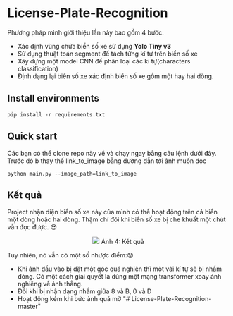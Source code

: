 # License-Plate-Recognition
Phương pháp mình giới thiệu lần này bao gồm 4 bước: <br>

* Xác định vùng chứa biển số xe sử dụng **Yolo Tiny v3** 
* Sử dụng thuật toán segment để tách từng kí tự trên biển số xe
* Xây dựng một model CNN để phân loại các kí tự(characters classification)
* Định dạng lại biển số xe xác định biển số xe gồm một hay hai dòng.

## Install environments
```
pip install -r requirements.txt
```

## Quick start
Các bạn có thể clone repo này về và chạy ngay bằng câu lệnh dưới đây. Trước đó b thay thế link_to_image bằng đường dẫn tới ảnh muốn đọc
```
python main.py --image_path=link_to_image 
```

## Kết quả
   Project nhận diện biển số xe này của mình có thể hoạt động trên cả biển một dòng hoặc hai dòng. Thậm chí đôi khi biển số xe bị che khuất một chút vẫn đọc được. :sunglasses:
   <p align="center" >
   <img src="https://images.viblo.asia/877154c3-929f-431c-a728-4a994acf6869.png" >
    Ảnh 4:  Kết quả
</p>

Tuy nhiên, nó vẫn có một số nhược điểm::worried:

* Khi ảnh đầu vào bị đặt một góc quá nghiên thì một vài kí tự sẽ bị nhầm dòng. Có một cách giải quyết là dùng một mạng transformer xoay ảnh nghiêng về ảnh thẳng.
* Đôi khi bị nhận dạng nhầm giữa 8 và B, 0 và D
*  Hoạt động kém khi bức ảnh quá mờ
"# License-Plate-Recognition-master" 

